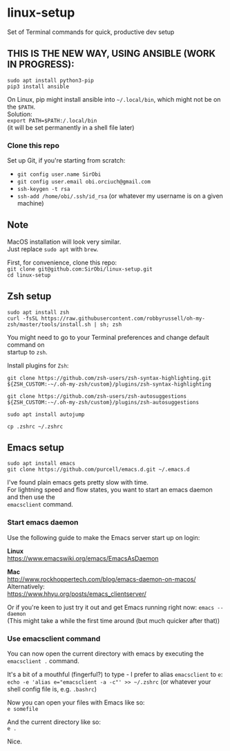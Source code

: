 # linux-setup
Set of Terminal commands for quick, productive dev setup


## THIS IS THE NEW WAY, USING ANSIBLE (WORK IN PROGRESS):  
```shell
sudo apt install python3-pip  
pip3 install ansible
```

On Linux, pip might install ansible into `~/.local/bin`, which might not be on the `$PATH`.  
Solution:  
`export PATH=$PATH:/.local/bin`  
(it will be set permanently in a shell file later)  

### Clone this repo  
Set up Git, if you're starting from scratch: 
- `git config user.name SirObi`  
- `git config user.email obi.orciuch@gmail.com`  
- `ssh-keygen -t rsa`  
- `ssh-add /home/obi/.ssh/id_rsa` (or whatever my username is on a given machine)  


## Note
MacOS installation will look very similar.  
Just replace `sudo apt` with `brew`.  

First, for convenience, clone this repo:  
`git clone git@github.com:SirObi/linux-setup.git`  
`cd linux-setup`  

## Zsh setup
`sudo apt install zsh`  
`curl -fsSL https://raw.githubusercontent.com/robbyrussell/oh-my-zsh/master/tools/install.sh | sh; zsh`  

You might need to go to your Terminal preferences and change default command on  
startup to `zsh`.

Install plugins for `Zsh`:  

`git clone https://github.com/zsh-users/zsh-syntax-highlighting.git ${ZSH_CUSTOM:-~/.oh-my-zsh/custom}/plugins/zsh-syntax-highlighting`  

`git clone https://github.com/zsh-users/zsh-autosuggestions ${ZSH_CUSTOM:-~/.oh-my-zsh/custom}/plugins/zsh-autosuggestions`  

`sudo apt install autojump`  

`cp .zshrc ~/.zshrc`  

## Emacs setup
`sudo apt install emacs`  
`git clone https://github.com/purcell/emacs.d.git ~/.emacs.d`  

I've found plain emacs gets pretty slow with time.  
For lightning speed and flow states, you want to start an emacs daemon and then use the  
`emacsclient` command.  

### Start emacs daemon
Use the following guide to make the Emacs server start up on login: 

**Linux**  
https://www.emacswiki.org/emacs/EmacsAsDaemon  

**Mac**  
http://www.rockhoppertech.com/blog/emacs-daemon-on-macos/  
Alternatively:  
https://www.hhyu.org/posts/emacs_clientserver/

Or if you're keen to just try it out and get Emacs running right now: 
`emacs --daemon`  
(This might take a while the first time around (but much quicker after that))


### Use emacsclient command  
You can now open the current directory with emacs by executing the `emacsclient .` command.

It's a bit of a mouthful (fingerful?) to type - I prefer to alias `emacsclient` to `e`:  
`echo -e 'alias e="emacsclient -a -c"' >> ~/.zshrc`  (or whatever your shell config file is, e.g. `.bashrc`)  

Now you can open your files with Emacs like so:  
`e somefile`  

And the current directory like so:  
`e .`  

Nice.  
